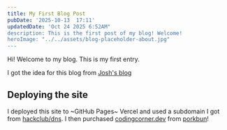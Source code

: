 ```yaml
---
title: My First Blog Post
pubDate: '2025-10-13  17:11'
updatedDate: 'Oct 24 2025 6:52AM"
description: This is the first post of my blog! Welcome!
heroImage: "../../assets/blog-placeholder-about.jpg"
---
```


Hi! Welcome to my blog. This is my first entry.

I got the idea for this blog from [Josh's blog](https://blog.slitrostudio.me/)

## Deploying the site

I deployed this site to ~GitHub Pages~ Vercel and used a subdomain I got from [hackclub/dns](https://github.com/hackclub/dns).
I then purchased [codingcorner.dev](https://codingcorner.dev) from [porkbun](https://porkbun.com)!
